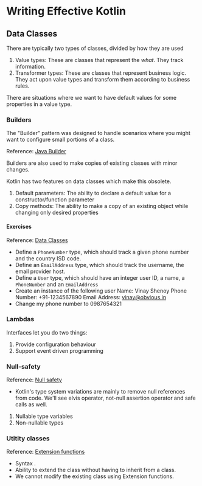 # Writing Effective Kotlin

## Data Classes

There are typically two types of classes, divided by how they are used

1. Value types: These are classes that represent the _what_. They track information.
2. Transformer types: These are classes that represent business logic. They act upon value types and transform them according to business rules.

[//]: # (Code sample - dataclasses - Person)

There are situations where we want to have default values for some properties in a value type.

[//]: # (Code sample - data classes - Network request)

### Builders
The "Builder" pattern was designed to handle scenarios where you might want to configure small portions of a class.

Reference: [Java Builder](https://dzone.com/articles/design-patterns-the-builder-pattern)

[//]: # (Code sample - Add builder to Network Request)

Builders are also used to make copies of existing classes with minor changes.

[//]: # (Code sample - Make a copy of existing request and change the method and body)

Kotlin has two features on data classes which make this obsolete.

1. Default parameters: The ability to declare a default value for a constructor/function parameter
2. Copy methods: The ability to make a copy of an existing object while changing only desired properties

[//]: # (Code sample - Make a copy of existing request and change the method and body in Kotlin)

#### Exercises
Reference: [Data Classes](https://kotlinlang.org/docs/data-classes.html)

- Define a `PhoneNumber` type, which should track a given phone number and the country ISD code.
- Define an `EmailAddress` type, which should track the username, the email provider host.
- Define a `User` type, which should have an integer user ID, a name, a `PhoneNumber` and an `EmailAddress`
- Create an instance of the following user
    Name: Vinay Shenoy
    Phone Number: +91-1234567890
    Email Address: vinay@obvious.in
- Change my phone number to 0987654321 

### Lambdas

Interfaces let you do two things:

1. Provide configuration behaviour
2. Support event driven programming

[//]: # (Code sample: lambdas)

### Null-safety
Reference: [Null safety](https://kotlinlang.org/docs/null-safety.html)

- Kotlin's type system variations are mainly to remove null references from code. We'll see elvis operator, not-null assertion operator and safe calls as well.

1. Nullable type variables
2. Non-nullable types

[//]: # (Code sample - null safety - NullSafety.kt)

### Utitity classes
Reference: [Extension functions](https://kotlinlang.org/docs/extensions.html)

- Syntax <className>.<functionName>
- Ability to extend the class without having to inherit from a class.
- We cannot modify the existing class using Extension functions.

